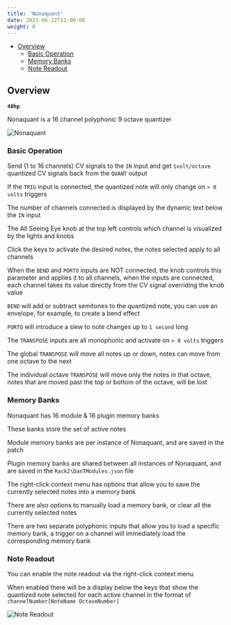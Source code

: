 ```yaml
---
title: 'Nonaquant'
date: 2023-06-22T12:00:00
weight: 8
---
```


- [Overview](#overview)
  - [Basic Operation](#basic-operation)
  - [Memory Banks](#memory-banks)
  - [Note Readout](#note-readout)

## Overview

**`40hp`**

Nonaquant is a 16 channel polyphonic 9 octave quantizer

![Nonaquant](/DanTModules-Manual/images/nonaquant.png)

### Basic Operation

Send (1 to 16 channels) CV signals to the `IN` input and get `1volt/octave` quantized CV signals
back from the `QUANT` output

If the `TRIG` input is connected, the quantized note will only change on `> 0 volts` triggers

The number of channels connected is displayed by the dynamic text below the `IN` input

The All Seeing Eye knob at the top left controls which channel is visualized by the lights and knobs

Click the keys to activate the desired notes, the notes selected apply to all channels

When the `BEND` and `PORTO` inputs are NOT connected, the knob controls this parameter and applies
it to all channels, when the inputs are connected, each channel takes its value directly from the CV
signal overriding the knob value

`BEND` will add or subtract semitones to the quantized note, you can use an envelope, for example,
to create a bend effect

`PORTO` will introduce a slew to note changes up to `1 second` long

The `TRANSPOSE` inputs are all monophonic and activate on `> 0 volts` triggers

The global `TRANSPOSE` will move all notes up or down, notes can move from one octave to the next

The individual octave `TRANSPOSE` will move only the notes in that octave, notes that are moved past
the top or bottom of the octave, will be lost

### Memory Banks

Nonaquant has 16 module & 16 plugin memory banks

These banks store the set of active notes

Module memory banks are per instance of Nonaquant, and are saved in the patch

Plugin memory banks are shared between all instances of Nonaquant, and are saved in the
`Rack2\DanTModules.json` file

The right-click context menu has options that allow you to save the currently selected notes into a
memory bank

There are also options to manually load a memory bank, or clear all the currently selected notes

There are two separate polyphonic inputs that allow you to load a specific memory bank, a trigger on
a channel will immediately load the corresponding memory bank

### Note Readout

You can enable the note readout via the right-click context menu

When enabled there will be a display below the keys that show the quantized note selected for each
active channel in the format of `channelNumber[NoteName OctaveNumber]`

![Note Readout](/DanTModules-Manual/images/nonaquant-readout.png)
